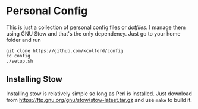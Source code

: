 Personal Config
===============

This is just a collection of personal config files or _dotfiles_. I
manage them using GNU Stow and that's the only dependency. Just go to
your home folder and run

	git clone https://github.com/kcolford/config
	cd config
	./setup.sh

Installing Stow
---------------

Installing stow is relatively simple so long as Perl is installed.
Just download from <https://ftp.gnu.org/gnu/stow/stow-latest.tar.gz>
and use `make` to build it.
